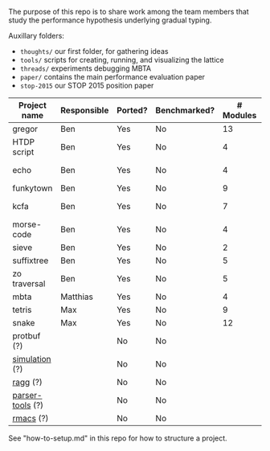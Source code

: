 
The purpose of this repo is to share work among the team members that study
the performance hypothesis underlying gradual typing.

Auxillary folders:
- `thoughts/` our first folder, for gathering ideas
- `tools/` scripts for creating, running, and visualizing the lattice
- `threads/` experiments debugging MBTA
- `paper/` contains the main performance evaluation paper
- `stop-2015` our STOP 2015 position paper

| Project name          | Responsible | Ported? | Benchmarked? | # Modules | Module structure |
| --------------------- | ----------- | ------- | ------------ | --------- | ---------------- |
| gregor                | Ben         | Yes     | No           | 13        | pyramidic        |
| HTDP script           | Ben         | Yes     | No           | 4         | triangle         |
| echo                  | Ben         | Yes     | No           | 4         | directed diamond |
| funkytown             | Ben         | Yes     | No           | 9         | vine-like        |
| kcfa                  | Ben         | Yes     | No           | 7         | line, or braid   |
| morse-code            | Ben         | Yes     | No           | 4         | vee              |
| sieve                 | Ben         | Yes     | No           | 2         | one chain        |
| suffixtree            | Ben         | Yes     | No           | 5         | line             |
| zo traversal          | Ben         | Yes     | No           | 5         | almost diamond   |
| mbta                  | Matthias    | Yes     | No           | 4         | one chain        |
| tetris                | Max         | Yes     | No           | 9         | diamond          |
| snake                 | Max         | Yes     | No           | 12        | diamond          |
| protbuf (?)           |             | No      | No           |           |                  |
| [simulation][1] (?)   |             | No      | No           |           |                  |
| [ragg][2] (?)         |             | No      | No           |           |                  |
| [parser-tools][3] (?) |             | No      | No           |           |                  |
| [rmacs][4] (?)        |             | No      | No           |           |                  |

See "how-to-setup.md" in this repo for how to structure a project.

[1]: http://planet.racket-lang.org/display.ss?package=simulation.plt&owner=williams
[2]: https://github.com/jbclements/ragg/tree/master
[3]: https://github.com/racket/parser-tools
[4]: https://github.com/tonyg/rmacs
